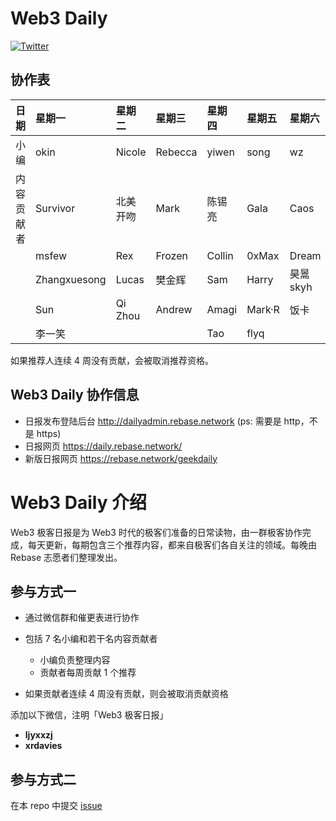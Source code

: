 # Web3 Daily

[![Twitter](https://img.shields.io/twitter/url?label=Rebase&url=https%3A%2F%2Ftwitter.com%2FRebaseCommunity)](https://twitter.com/RebaseCommunity)

## 协作表

|日期       | 星期一 | 星期二 | 星期三 | 星期四 | 星期五 | 星期六 | 星期日|
|:----     |:----|:----|:----|:----|:----|:----|:----|
|小编       | okin        | Nicole   | Rebecca  | yiwen     | song    | wz       | wz        |
|内容贡献者  | Survivor     | 北美开吻  | Mark     | 陈锡亮   | Gala    | Caos      | 张晓        |
|          | msfew         | Rex     | Frozen    | Collin  | 0xMax   | Dream    | Shooter    |
|          | Zhangxuesong | Lucas    | 樊金辉     | Sam     | Harry   | 昊暠 skyh | CyberOrange|
|          | Sun          | Qi Zhou  | Andrew    | Amagi   | Mark·R  | 饭卡      | Aaron Chi  |
|          | 李一笑        |          |           |  Tao    |  flyq   |          |   Zisu     |


如果推荐人连续 4 周没有贡献，会被取消推荐资格。

## Web3 Daily 协作信息
- 日报发布登陆后台 http://dailyadmin.rebase.network (ps: 需要是 http，不是 https)
- 日报网页 https://daily.rebase.network/
- 新版日报网页 https://rebase.network/geekdaily

  
# Web3 Daily 介绍

Web3 极客日报是为 Web3 时代的极客们准备的日常读物，由一群极客协作完成，每天更新，每期包含三个推荐内容，都来自极客们各自关注的领域。每晚由 Rebase 志愿者们整理发出。

## 参与方式一

- 通过微信群和催更表进行协作
- 包括 7 名小编和若干名内容贡献者
  - 小编负责整理内容
  - 贡献者每周贡献 1 个推荐

- 如果贡献者连续 4 周没有贡献，则会被取消贡献资格

添加以下微信，注明「Web3 极客日报」
- **ljyxxzj**
- **xrdavies**

## 参与方式二

在本 repo 中提交 [issue](https://github.com/rebase-network/web3daily/issues)
